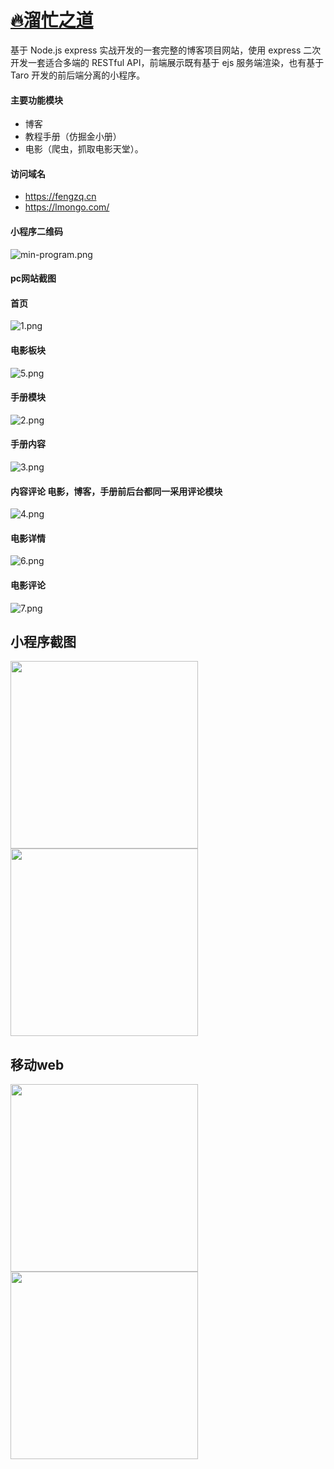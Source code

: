 # <a href="https://fengzq.cn"> 🔥溜忙之道<a/>

基于 Node.js express 实战开发的一套完整的博客项目网站，使用 express 二次开发一套适合多端的 RESTful API，前端展示既有基于 ejs 服务端渲染，也有基于 Taro 开发的前后端分离的小程序。
#### 主要功能模块
* 博客
* 教程手册（仿掘金小册）
* 电影（爬虫，抓取电影天堂）。

#### 访问域名
* https://fengzq.cn 
* https://lmongo.com/


#### 小程序二维码
![min-program.png](doc/img/min-program.png)

#### pc网站截图
#### 首页
![1.png](./doc/img/1.png)
#### 电影板块
![5.png](./doc/img/5.png)
#### 手册模块
![2.png](./doc/img/2.png)
#### 手册内容
![3.png](./doc/img/3.png)
#### 内容评论  电影，博客，手册前后台都同一采用评论模块
![4.png](./doc/img/4.png)
#### 电影详情
![6.png](./doc/img/6.png)
#### 电影评论
![7.png](./doc/img/7.png)


## 小程序截图


<img src="./doc/img/m1.jpg" width="300" hegiht="600" align=center />
<img src="./doc/img/m3.jpg" width="300" hegiht="600" align=center />


## 移动web


<img src="./doc/img/wm1.jpg" width="300" hegiht="600" align=center />
<img src="./doc/img/wm2.jpg" width="300" hegiht="600" align=center />
